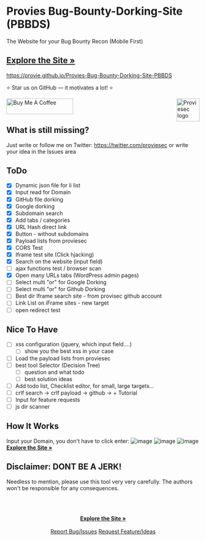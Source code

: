 # Provies Bug-Bounty-Dorking-Site (PBBDS)

The Website for your Bug Bounty Recon (Mobile First) 
<h2><a href="https://provie.github.io/Provies-Bug-Bounty-Dorking-Site-PBBDS/"><strong>Explore the Site »</strong></a></h2>
<a href="https://provie.github.io/Provies-Bug-Bounty-Dorking-Site-PBBDS/">https://provie.github.io/Provies-Bug-Bounty-Dorking-Site-PBBDS</a>
<br>

:star: Star us on GitHub — it motivates a lot! :star:

<a href="https://www.buymeacoffee.com/proviesec" target="_blank"><img src="https://cdn.buymeacoffee.com/buttons/default-orange.png" alt="Buy Me A Coffee" height="41" width="174"></a>
<a href="https://proviesec.org/">
    <img src="https://avatars.githubusercontent.com/u/92156402?s=400&u=7fe0dbb9085a37818ee8c2b061432a9a69cbff42&v=4" alt="Proviesec logo" title="Proviesec" align="right" height="60" />
</a>


## What is still missing? 
Just write or follow me on Twitter: https://twitter.com/proviesec or write your idea in the Issues area

## ToDo
- [x] Dynamic json file for li list
- [x] Input read for Domain
- [x] GitHub file dorking
- [x] Google dorking
- [x] Subdomain search
- [x] Add tabs / categories
- [x] URL Hash direct link
- [x] Button - without subdomains
- [x] Payload lists from proviesec
- [x] CORS Test
- [x] Iframe test site (Click hjacking)
- [x] Search on the website (input field) 
- [ ] ajax functions test / browser scan
- [x] Open many URLs tabs (WordPress admin pages)
- [ ] Select multi "or" for Google Dorking
- [ ] Select multi "or" for Github Dorking
- [ ] Best dir Iframe search site - from provisec github account
- [ ] Link List on iFrame sites - new target
- [ ] open redirect test 

## Nice To Have
- [ ] xss configuration (jquery, which input field....)
  - [ ] show you the best xss in your case 
- [ ] Load the payload lists from proviesec
- [ ] best tool Selector (Decision Tree)
  - [ ] question and what todo 
  - [ ] best solution ideas
- [ ] Add todo list, Checklist editor, for small, large targets...
- [ ] crlf search -> crlf payload -> github -> + Tutorial
- [ ] Input for feature requests
- [ ] js dir scanner 

## How It Works   
Input your Domain, you don't have to click enter:
![image](https://user-images.githubusercontent.com/6010786/147967095-591b24f0-35aa-4a1f-98ff-88771cf498fa.png)
![image](https://user-images.githubusercontent.com/6010786/149332543-bf016cd7-63a1-4acf-8fc0-868d1ed0adcd.png)
![image](https://user-images.githubusercontent.com/6010786/149332591-ff0a92ab-420f-4dbe-a1f5-297a6e547ca9.png)
<a href="https://provie.github.io/Provies-Bug-Bounty-Dorking-Site-PBBDS/"><strong>Explore the Site »</strong></a>


## Disclaimer: DONT BE A JERK!
Needless to mention, please use this tool very very carefully. The authors won't be responsible for any consequences. 


<br />
<p align="center">
  <a href="">
  </a>
  <p align="center">
    <br />
    <a href="https://provie.github.io/Provies-Bug-Bounty-Dorking-Site-PBBDS/"><strong>Explore the Site »</strong></a>
    <br />
    <br />
    <a href="https://github.com/provie/Provies-Bug-Bounty-Dorking-Site-PBBDS/issues/new">Report Bug/Issues</a>
    <a href="https://github.com/provie/Provies-Bug-Bounty-Dorking-Site-PBBDS/discussions/new">Request Feature/Ideas</a>
  </p>
</p>

